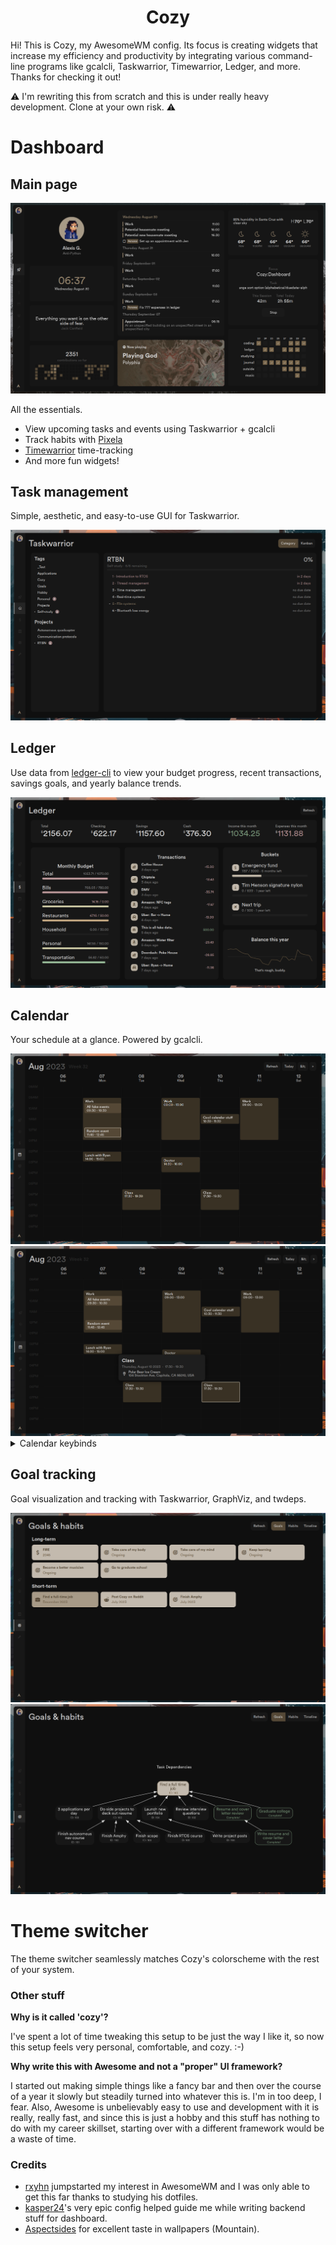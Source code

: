 <h1 align="center">Cozy</h1>

<p>Hi! This is Cozy, my AwesomeWM config. Its focus is creating widgets that increase my efficiency and productivity by
integrating various command-line programs like gcalcli, Taskwarrior, Timewarrior, Ledger, and more. Thanks for checking
it out!</p>

<p>
⚠️ I'm rewriting this from scratch and this is under really heavy development. Clone at your own risk. ⚠️
</p>

<!-- █▀▄ ▄▀█ █▀ █░█ █▄▄ █▀█ ▄▀█ █▀█ █▀▄ -->
<!-- █▄▀ █▀█ ▄█ █▀█ █▄█ █▄█ █▀█ █▀▄ █▄▀ --> 

<h1> Dashboard </h1>

<h2> Main page </h2>

<img src="./main.png">

All the essentials.

<ul>
  <li>View upcoming tasks and events using Taskwarrior + gcalcli</li>
  <li>Track habits with <a href="https://pixe.la">Pixela</a></li>
  <li><a href="https://github.com/GothenburgBitFactory/timewarrior">Timewarrior</a> time-tracking</li>
  <li>And more fun widgets!</li>
</ul>

<h2> Task management </h2>

Simple, aesthetic, and easy-to-use GUI for Taskwarrior.

<img src="./taskwarrior.png">

<h2> Ledger </h2>

Use data from <a href="https://github.com/ledger/ledger">ledger-cli</a> to view your budget progress, recent transactions, savings goals, and yearly balance trends.

<img src="./ledger.png">

<h2> Calendar </h2>

Your schedule at a glance. Powered by gcalcli.

<img src="./calendar.png">

<img src="./calendar-details.png">

<details>
<summary>Calendar keybinds</summary>

| Keybind          | Action           |
| -------          | ------           |
| <kbd>H</kbd>     | Previous week    |
| <kbd>L</kbd>     | Next week        |
| <kbd>J</kbd>     | Scroll down      |
| <kbd>K</kbd>     | Scroll up        |
| <kbd>gg</kbd>    | Scroll to top    |
| <kbd>GG</kbd>    | Scroll to bottom |
| <kbd>zz</kbd>    | Center           |
| <kbd>h/k</kbd>   | Previous event   |
| <kbd>j/l</kbd>   | Next event       |
| <kbd>t</kbd>     | Jump to today    |
| <kbd>r</kbd>     | Refresh          |

</details>

<h2> Goal tracking </h2>

Goal visualization and tracking with Taskwarrior, GraphViz, and twdeps.

<img src = "./goals-overview.png">

<img src = "./goals-details.png">

<!-- <h2> Habit tracking </h2> -->
<!-- Powered by Pixela, a habit/effort tracking app controlled entirely by API. -->

<!-- █▀█ ▀█▀ █░█ █▀▀ █▀█ -->
<!-- █▄█ ░█░ █▀█ ██▄ █▀▄ -->

<h1> Theme switcher </h1>

The theme switcher seamlessly matches Cozy's colorscheme with the rest of your system.

<!-- █▀▀ █▀█ █▀█ ▀█▀ █▄░█ █▀█ ▀█▀ █▀▀ █▀ --> 
<!-- █▀░ █▄█ █▄█ ░█░ █░▀█ █▄█ ░█░ ██▄ ▄█ --> 

<h3>Other stuff</h3>
<b>Why is it called 'cozy'?</b>

I've spent a lot of time tweaking this setup to be just the way I like it, so now this setup feels very personal, comfortable, and cozy. :-)

<b>Why write this with Awesome and not a "proper" UI framework?</b>

I started out making simple things like a fancy bar and then over the course of a year it slowly but steadily turned into whatever this is. I'm in too deep, I fear. Also, Awesome is unbelievably easy to use and development with it is really, really fast, and since this is just a hobby and this stuff has nothing to do with my career skillset, starting over with a different framework would be a waste of time.

<h3>Credits</h3>
<ul>
  <li><a href="https://github.com/rxyhn/yoru" target="_blank">rxyhn</a> jumpstarted my interest in AwesomeWM and I was only able to get this far thanks to studying his dotfiles.
  </li>

  <li>
    <a href="https://github.com/Kasper24/KwesomeDE" target="_blank">kasper24</a>'s very epic config helped guide me while writing backend stuff for dashboard.
  </li>

  <li>
    <a href="https://github.com/Aspectsides/dotfiles" target="_blank">Aspectsides</a> for excellent taste in wallpapers (Mountain).
  </li>
</ul>
